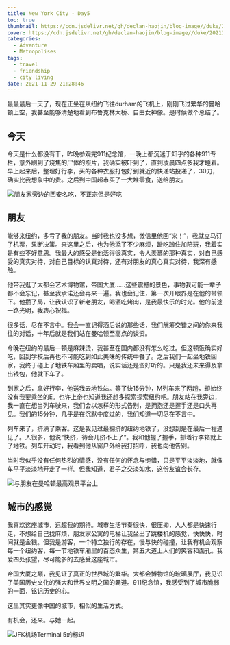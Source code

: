 ```yaml
---
title: New York City - Day5
toc: true
thumbnail: https://cdn.jsdelivr.net/gh/declan-haojin/blog-image//duke/20211130000026.png
cover: https://cdn.jsdelivr.net/gh/declan-haojin/blog-image//duke/20211130000026.png
categories:
  - Adventure
  - Metropolises
tags:
  - travel
  - friendship
  - city living
date: 2021-11-29 21:28:46
---
```


最最最后一天了，现在正坐在从纽约飞往durham的飞机上，刚刚飞过繁华的曼哈顿上空，我甚至能够清楚地看到布鲁克林大桥、自由女神像。是时候做个总结了。

<!--more-->

## 今天
今天是什么都没有干，昨晚参观完911纪念馆，一晚上都沉迷于知乎的各种911专栏，意外刷到了烧焦的尸体的照片，我确实被吓到了，直到凌晨四点多我才睡着。早上起来后，整理好行李，买的各种衣服打包好到就近的快递站投递了，30刀，确实比我想象中的贵。之后到中国超市买了一大堆零食，送给朋友。

![朋友家旁边的西安名吃，不正宗但是好吃](https://cdn.jsdelivr.net/gh/declan-haojin/blog-image//duke/20211130000151.png)

## 朋友
能够来纽约，多亏了我的朋友。当时我也没多想，微信里他回“来！”，我就立马订了机票，果断决策。来这里之后，也为他添了不少麻烦，蹭吃蹭住加陪玩，我着实是有些不好意思。我最大的感受是他活得很真实，令人羡慕的那种真实，对自己感受的真实对待，对自己目标的认真对待，还有对朋友的真心真实对待，我深有感触。

他带我逛了大都会艺术博物馆，帝国大厦……这些震撼的景色，事物我可能一辈子都不会忘记，甚至我承诺还会再来一遍。我也会记住，第一次开眼界是在他的带领下。他攒了局，让我认识了新老朋友，喝酒吃烤肉，是我最快乐的时光。他的前途一路光明，我衷心祝福。

很多话，尽在不言中。我会一直记得酒后说的那些话，我们觥筹交错之间的你来我往的对话，十年后就是我们站在曼哈顿至高点的谈资。

今晚在纽约的最后一顿是麻辣烫，我甚至在国内都没有怎么吃过。但这顿饭确实好吃，回到学校后再也不可能吃到如此美味的传统中餐了。之后我们一起坐地铁回家，我终于碰上了地铁车厢里的卖唱，说实话还是蛮好听的。只是我还未来得及拿出钱包，他就下车了。

到家之后，拿好行李，他送我去地铁站。等了快15分钟，M列车来了两趟，却始终没有我要乘坐的E。也许上帝也知道我还想多探索探索纽约吧。朋友站在我旁边，我一直在想当列车驶来，我们会以怎样的形式告别，是拥抱还是握手还是口头再见。我们的15分钟，几乎是在沉默中度过的，我们知道一切尽在不言中。

列车来了，挤满了乘客。这是我见过最拥挤的纽约地铁了，没想到是在最后一程遇见了。人很多，他说“快挤，待会儿挤不上了”。我和他握了握手，抓着行李箱就上了地铁。列车开动时，我看到他从窗户外给我打招呼，我也向他告别。

当时我似乎没有任何热烈的情感，没有任何的怀念与惋惜，只是平平淡淡地，就像车平平淡淡地开走了一样。但我知道，君子之交淡如水，这份友谊会长存。

![与朋友在曼哈顿最高观景平台上](https://cdn.jsdelivr.net/gh/declan-haojin/blog-image//duke/20211130000358.png)




## 城市的感觉

我喜欢这座城市，远超我的期待。城市生活节奏很快，很压抑，人人都是快速行走，不想给自己找麻烦，朋友家公寓的电梯让我坐出了跳楼机的感觉，快快快，时间就是金钱。但我是游客，一个特立独行的存在，慢与快的碰撞，让我有机会观察每一个纽约客，每一节地铁车厢里的百态众生，第五大道上人们的笑容和面孔。我爱四处张望，尽可能多的去感受这座城市。

帝国大厦之巅，我见证了真正的世界城的繁华。大都会博物馆的玻璃展厅，我见识了美国历史文化的强大和世界文明之国的霸道。911纪念馆，我感受到了城市脆弱的一面，铭记历史的心。

这里其实更像中国的城市，相似的生活方式。

有机会，还来。与她一起。

![JFK机场Terminal 5的标语](https://cdn.jsdelivr.net/gh/declan-haojin/blog-image//duke/20211130000240.png)

